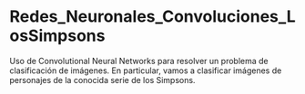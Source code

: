 # Redes_Neuronales_Convoluciones_LosSimpsons
Uso de Convolutional Neural Networks para resolver un problema de clasificación de imágenes. En particular, vamos a clasificar imágenes de personajes de la conocida serie de los Simpsons.
